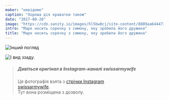 ```yaml
---
maker: "невідомо"
caption: "Хороша дія краватки також"
date: "2017-08-20"
image: "https://cdn.sanity.io/images/hl5bw8cj/site-content/8889aa644473d0615584ea0b69a570f95c69c1f9-1080x1080.jpg"
intro: "Марк носить сорочку з симону, яку зробила його дружина"
title: "Марк носить сорочку з симону, яку зробила його дружина"
---
```


![Інший погляд](https://posts.freesewing.org/uploads/mark_wears_simon_2_a4950a3229.jpg "Інший погляд")

![І вид ззаду.](https://posts.freesewing.org/uploads/mark_wears_simon_3_9f40007ab0.jpg "І вид ззаду.")

> ##### Дивіться оригінал в Instagram-каналі swissarmywife
> 
> Ця фотографія взята з [стрічки Instagram](https://www.instagram.com/p/BYAX07OFEPL/)  
> [swissarmywife](https://mnel2.wordpress.com/).  
> Тут вона розміщена з дозволу.
